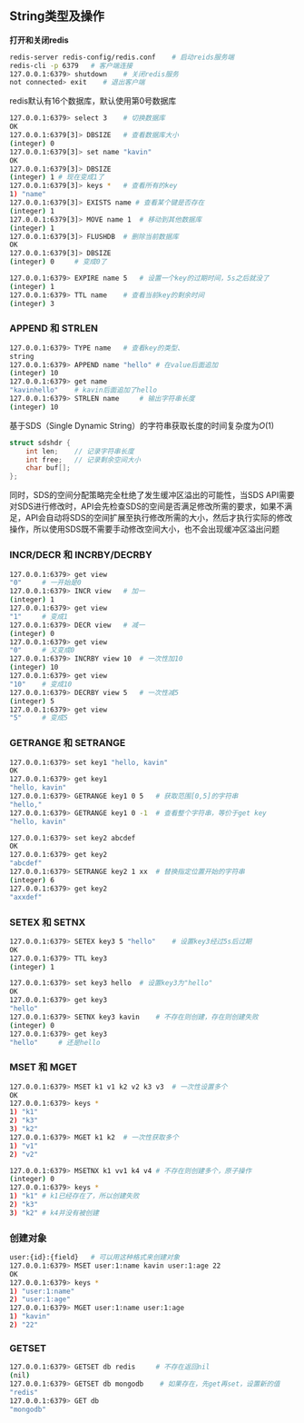 ## String类型及操作

**打开和关闭redis**

```bash
redis-server redis-config/redis.conf    # 启动reids服务端
redis-cli -p 6379   # 客户端连接
127.0.0.1:6379> shutdown    # 关闭redis服务
not connected> exit    # 退出客户端
```

redis默认有16个数据库，默认使用第0号数据库

```bash
127.0.0.1:6379> select 3    # 切换数据库
OK
127.0.0.1:6379[3]> DBSIZE   # 查看数据库大小
(integer) 0
127.0.0.1:6379[3]> set name "kavin"
OK
127.0.0.1:6379[3]> DBSIZE
(integer) 1 # 现在变成1了
127.0.0.1:6379[3]> keys *   # 查看所有的key
1) "name"
127.0.0.1:6379[3]> EXISTS name # 查看某个键是否存在
(integer) 1
127.0.0.1:6379[3]> MOVE name 1  # 移动到其他数据库
(integer) 1
127.0.0.1:6379[3]> FLUSHDB  # 删除当前数据库
OK
127.0.0.1:6379[3]> DBSIZE
(integer) 0     # 变成0了
```

```bash
127.0.0.1:6379> EXPIRE name 5   # 设置一个key的过期时间，5s之后就没了
(integer) 1
127.0.0.1:6379> TTL name    # 查看当前key的剩余时间
(integer) 3
```

### APPEND 和 STRLEN

```bash
127.0.0.1:6379> TYPE name   # 查看key的类型、
string
127.0.0.1:6379> APPEND name "hello" # 在value后面追加
(integer) 10
127.0.0.1:6379> get name
"kavinhello"    # kavin后面追加了hello
127.0.0.1:6379> STRLEN name     # 输出字符串长度
(integer) 10
```

基于SDS（Single Dynamic String）的字符串获取长度的时间复杂度为$O(1)$

```cpp
struct sdshdr {
    int len;    // 记录字符串长度
    int free;   // 记录剩余空间大小
    char buf[];
};
```

同时，SDS的空间分配策略完全杜绝了发生缓冲区溢出的可能性，当SDS API需要对SDS进行修改时，API会先检查SDS的空间是否满足修改所需的要求，如果不满足，API会自动将SDS的空间扩展至执行修改所需的大小，然后才执行实际的修改操作，所以使用SDS既不需要手动修改空间大小，也不会出现缓冲区溢出问题

### INCR/DECR 和 INCRBY/DECRBY

```bash
127.0.0.1:6379> get view 
"0"     # 一开始是0
127.0.0.1:6379> INCR view   # 加一
(integer) 1
127.0.0.1:6379> get view
"1"     # 变成1
127.0.0.1:6379> DECR view   # 减一
(integer) 0
127.0.0.1:6379> get view
"0"     # 又变成0
127.0.0.1:6379> INCRBY view 10  # 一次性加10
(integer) 10
127.0.0.1:6379> get view
"10"    # 变成10
127.0.0.1:6379> DECRBY view 5   # 一次性减5
(integer) 5
127.0.0.1:6379> get view
"5"     # 变成5
```

### GETRANGE 和 SETRANGE

```bash
127.0.0.1:6379> set key1 "hello, kavin"
OK
127.0.0.1:6379> get key1
"hello, kavin"
127.0.0.1:6379> GETRANGE key1 0 5   # 获取范围[0,5]的字符串
"hello,"
127.0.0.1:6379> GETRANGE key1 0 -1  # 查看整个字符串，等价于get key
"hello, kavin"

127.0.0.1:6379> set key2 abcdef
OK
127.0.0.1:6379> get key2
"abcdef"
127.0.0.1:6379> SETRANGE key2 1 xx  # 替换指定位置开始的字符串
(integer) 6
127.0.0.1:6379> get key2
"axxdef"
```

### SETEX 和 SETNX

```bash
127.0.0.1:6379> SETEX key3 5 "hello"    # 设置key3经过5s后过期
OK
127.0.0.1:6379> TTL key3
(integer) 1

127.0.0.1:6379> set key3 hello  # 设置key3为"hello"
OK
127.0.0.1:6379> get key3
"hello"
127.0.0.1:6379> SETNX key3 kavin    # 不存在则创建，存在则创建失败
(integer) 0
127.0.0.1:6379> get key3
"hello"     # 还是hello
```

### MSET 和 MGET

```bash
127.0.0.1:6379> MSET k1 v1 k2 v2 k3 v3  # 一次性设置多个  
OK
127.0.0.1:6379> keys *
1) "k1"
2) "k3"
3) "k2"
127.0.0.1:6379> MGET k1 k2  # 一次性获取多个
1) "v1"
2) "v2"

127.0.0.1:6379> MSETNX k1 vv1 k4 v4 # 不存在则创建多个，原子操作
(integer) 0
127.0.0.1:6379> keys *
1) "k1" # k1已经存在了，所以创建失败
2) "k3"
3) "k2" # k4并没有被创建
```

### 创建对象

```bash
user:{id}:{field}   # 可以用这种格式来创建对象
127.0.0.1:6379> MSET user:1:name kavin user:1:age 22
OK
127.0.0.1:6379> keys *
1) "user:1:name"
2) "user:1:age"
127.0.0.1:6379> MGET user:1:name user:1:age
1) "kavin"
2) "22"
```

### GETSET

```bash
127.0.0.1:6379> GETSET db redis     # 不存在返回nil
(nil)
127.0.0.1:6379> GETSET db mongodb    # 如果存在，先get再set，设置新的值
"redis"
127.0.0.1:6379> GET db
"mongodb"
```